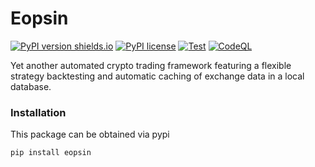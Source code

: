 # Eopsin

[![PyPI version shields.io](https://img.shields.io/pypi/v/eopsin.svg)](https://pypi.org/project/eopsin)
[![PyPI license](https://img.shields.io/pypi/l/eopsin.svg)](https://pypi.org/project/eopsin)
[![Test](https://github.com/cxkoda/plutus/workflows/Test/badge.svg)](https://github.com/cxkoda/plutus/actions)
[![CodeQL](https://github.com/cxkoda/plutus/actions/workflows/codeql-analysis.yml/badge.svg)](https://github.com/cxkoda/plutus/actions/workflows/codeql-analysis.yml)

Yet another automated crypto trading framework featuring a flexible strategy backtesting and automatic caching of exchange data in a local database.

### Installation

This package can be obtained via pypi
```
pip install eopsin
```
